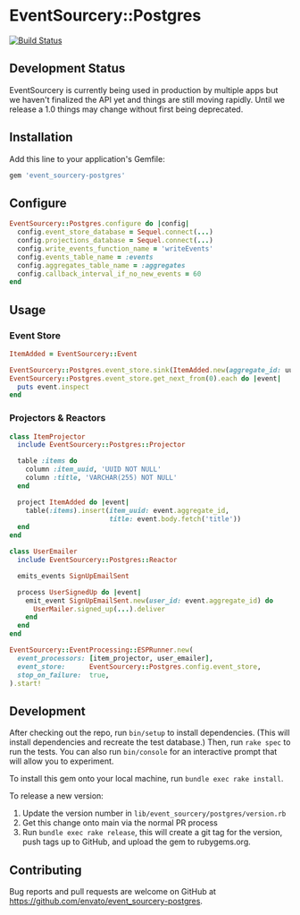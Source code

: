 # EventSourcery::Postgres

[![Build Status](https://travis-ci.org/envato/event_sourcery-postgres.svg?branch=HEAD)](https://travis-ci.org/envato/event_sourcery-postgres)

## Development Status

EventSourcery is currently being used in production by multiple apps but we
haven't finalized the API yet and things are still moving rapidly. Until we
release a 1.0 things may change without first being deprecated.

## Installation

Add this line to your application's Gemfile:

```ruby
gem 'event_sourcery-postgres'
```

## Configure

```ruby
EventSourcery::Postgres.configure do |config|
  config.event_store_database = Sequel.connect(...)
  config.projections_database = Sequel.connect(...)
  config.write_events_function_name = 'writeEvents'
  config.events_table_name = :events
  config.aggregates_table_name = :aggregates
  config.callback_interval_if_no_new_events = 60
end
```

## Usage


### Event Store

```ruby
ItemAdded = EventSourcery::Event

EventSourcery::Postgres.event_store.sink(ItemAdded.new(aggregate_id: uuid, body: { }}))
EventSourcery::Postgres.event_store.get_next_from(0).each do |event|
  puts event.inspect
end
```

### Projectors & Reactors

```ruby
class ItemProjector
  include EventSourcery::Postgres::Projector

  table :items do
    column :item_uuid, 'UUID NOT NULL'
    column :title, 'VARCHAR(255) NOT NULL'
  end

  project ItemAdded do |event|
    table(:items).insert(item_uuid: event.aggregate_id,
                         title: event.body.fetch('title'))
  end
end

class UserEmailer
  include EventSourcery::Postgres::Reactor

  emits_events SignUpEmailSent

  process UserSignedUp do |event|
    emit_event SignUpEmailSent.new(user_id: event.aggregate_id) do
      UserMailer.signed_up(...).deliver
    end
  end
end

EventSourcery::EventProcessing::ESPRunner.new(
  event_processors: [item_projector, user_emailer],
  event_store:      EventSourcery::Postgres.config.event_store,
  stop_on_failure:  true,
).start!
```


## Development

After checking out the repo, run `bin/setup` to install dependencies. (This will install dependencies and recreate the test database.) Then, run `rake spec` to run the tests. You can also run `bin/console` for an interactive prompt that will allow you to experiment.

To install this gem onto your local machine, run `bundle exec rake install`.

To release a new version:

1. Update the version number in `lib/event_sourcery/postgres/version.rb`
2. Get this change onto main via the normal PR process
3. Run `bundle exec rake release`, this will create a git tag for the
   version, push tags up to GitHub, and upload the gem to rubygems.org.

## Contributing

Bug reports and pull requests are welcome on GitHub at https://github.com/envato/event_sourcery-postgres.

